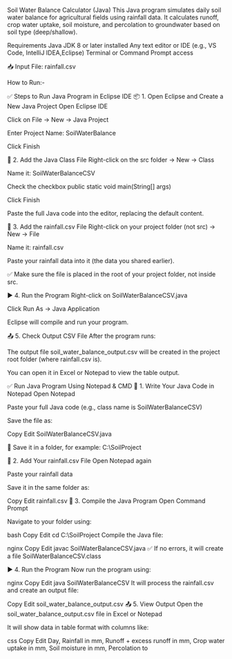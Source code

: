 Soil Water Balance Calculator (Java)
This Java program simulates daily soil water balance for agricultural fields using rainfall data. It calculates runoff, crop water uptake, soil moisture, and percolation to groundwater based on soil type (deep/shallow).

Requirements
Java JDK 8 or later installed
Any text editor or IDE (e.g., VS Code, IntelliJ IDEA,Eclipse)
Terminal or Command Prompt access

📥 Input File: rainfall.csv


How to Run:-

✅ Steps to Run Java Program in Eclipse IDE
📦 1. Open Eclipse and Create a New Java Project
Open Eclipse IDE

Click on File → New → Java Project

Enter Project Name: SoilWaterBalance

Click Finish

📁 2. Add the Java Class File
Right-click on the src folder → New → Class

Name it: SoilWaterBalanceCSV

Check the checkbox public static void main(String[] args)

Click Finish

Paste the full Java code into the editor, replacing the default content.

📄 3. Add the rainfall.csv File
Right-click on your project folder (not src) → New → File

Name it: rainfall.csv

Paste your rainfall data into it (the data you shared earlier).

✅ Make sure the file is placed in the root of your project folder, not inside src.

▶️ 4. Run the Program
Right-click on SoilWaterBalanceCSV.java

Click Run As → Java Application

Eclipse will compile and run your program.

📤 5. Check Output CSV File
After the program runs:

The output file soil_water_balance_output.csv will be created in the project root folder (where rainfall.csv is).

You can open it in Excel or Notepad to view the table output.

✅ Run Java Program Using Notepad & CMD
📝 1. Write Your Java Code in Notepad
Open Notepad

Paste your full Java code (e.g., class name is SoilWaterBalanceCSV)

Save the file as:

Copy
Edit
SoilWaterBalanceCSV.java

📁 Save it in a folder, for example: C:\SoilProject

📄 2. Add Your rainfall.csv File
Open Notepad again

Paste your rainfall data

Save it in the same folder as:

Copy
Edit
rainfall.csv
🧪 3. Compile the Java Program
Open Command Prompt

Navigate to your folder using:

bash
Copy
Edit
cd C:\SoilProject
Compile the Java file:

nginx
Copy
Edit
javac SoilWaterBalanceCSV.java
✅ If no errors, it will create a file SoilWaterBalanceCSV.class

▶️ 4. Run the Program
Now run the program using:

nginx
Copy
Edit
java SoilWaterBalanceCSV
It will process the rainfall.csv and create an output file:

Copy
Edit
soil_water_balance_output.csv
📤 5. View Output
Open the soil_water_balance_output.csv file in Excel or Notepad

It will show data in table format with columns like:

css
Copy
Edit
Day, Rainfall in mm, Runoff + excess runoff in mm, Crop water uptake in mm, Soil moisture in mm, Percolation to 


